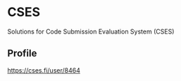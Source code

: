 # CSES
Solutions for Code Submission Evaluation System (CSES)

## Profile
https://cses.fi/user/8464
